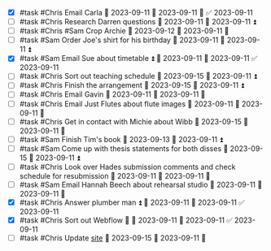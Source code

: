 - [x] #task #Chris Email Carla 📅 2023-09-11 🛫 2023-09-11 🔺 ✅ 2023-09-11
- [ ] #task #Chris Research Darren questions 📅 2023-09-11 🛫 2023-09-11 ⏫ 
- [ ] #task #Chris #Sam Crop Archie 📅 2023-09-12 🛫 2023-09-11 🔼 
- [ ] #task #Sam Order Joe's shirt for his birthday 📅 2023-09-11 🛫 2023-09-11 ⏫ 
- [x] #task #Sam Email Sue about timetable ⏫ 🛫 2023-09-11 📅 2023-09-11 ✅ 2023-09-11
- [ ] #task #Chris Sort out teaching schedule 📅 2023-09-15 🛫 2023-09-11 ⏫ 
- [ ] #task #Chris Finish the arrangement 📅 2023-09-15 🛫 2023-09-11 ⏫ 
- [ ] #task #Chris Email Gavin 📅 2023-09-11 🛫 2023-09-11 🔼 
- [ ] #task #Chris Email Just Flutes about flute images 📅 2023-09-11 🛫 2023-09-11 🔼 
- [ ] #task #Chris Get in contact with Michie about Wibb 📅 2023-09-15 🛫 2023-09-11 🔼 
- [ ] #task #Sam Finish Tim's book 📅 2023-09-13 🛫 2023-09-11 ⏫ 
- [ ] #task #Sam Come up with thesis statements for both disses 📅 2023-09-15 🛫 2023-09-11 ⏫ 
- [ ] #task #Chris Look over Hades submission comments and check schedule for resubmission 📅 2023-09-11 🛫 2023-09-11 🔼 
- [ ] #task #Sam Email Hannah Beech about rehearsal studio 📅 2023-09-11 🛫 2023-09-11 🔼 
- [x] #task #Chris Answer plumber man ⏫ 🛫 2023-09-11 📅 2023-09-11 ✅ 2023-09-11
- [x] #task #Chris Sort out Webflow 🔼 🛫 2023-09-11 📅 2023-09-11 ✅ 2023-09-11
- [ ] #task #Chris Update [site](www.chrishillflute.com) 📅 2023-09-15 🛫 2023-09-11 🔼 